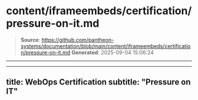 # content/iframeembeds/certification/pressure-on-it.md

> **Source**: https://github.com/pantheon-systems/documentation/blob/main/content/iframeembeds/certification/pressure-on-it.md
> **Generated**: 2025-09-04 15:06:24

---

---
title: WebOps Certification
subtitle: "Pressure on IT"
---

<Partial file="certification-guide/pressure-on-it.md" />
